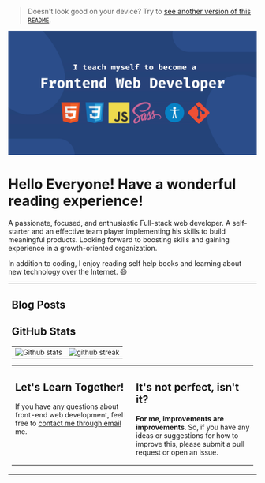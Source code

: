 > Doesn't look good on your device? Try to [see another version of this `README`](./README%20MOBILE.md).

![I teach myself to become a Full Stack Web Developer](./images/banner.jpg)

<!-- <p align="left">
  <a href="https://twitter.com/vanzasetia" target="_blank"><img src="https://img.shields.io/twitter/follow/vanzasetia?logo=twitter&style=for-the-badge" alt="Twitter followers." /></a> 
  <a href="https://www.frontendmentor.io/profile/vanzasetia" target="_blank"><img src="https://img.shields.io/badge/Frontend Mentor-Vanza Setia-informational?style=for-the-badge&logo=frontendmentor" alt="My frontendmentor profile." /></a> 
  <a href="https://linktr.ee/vanzasetia" target="_blank"><img src="https://img.shields.io/badge/Linktree-Vanza Setia-brightgreen?style=for-the-badge&logo=linktree" alt="Linktree" /></a>
  <img alt="GitHub" src="https://img.shields.io/github/license/vanzasetia/vanzasetia?color=green&style=for-the-badge">
</p> -->

# Hello Everyone! Have a wonderful reading experience!

A passionate, focused, and enthusiastic Full-stack web developer. A self-starter and an effective team player implementing his skills to build meaningful products. Looking forward to boosting skills and gaining experience in a growth-oriented organization.

In addition to coding, I enjoy reading self help books and learning about new technology over the Internet. :smile:

<table style="border: none">
  <tr >
  <td width="60%" valign="top">

## Blog Posts

<!-- BLOG-POST-LIST:START -->

<!-- - [The Ultimate Guide To Code On Android : It&#39;s Possible!](https://community.codenewbie.org/vanzasetia/the-ultimate-guide-to-code-on-android-its-possible-5flo)
- [How I handle the Accordion Functionality [Walkthrough]](https://community.codenewbie.org/vanzasetia/how-i-handle-the-accordion-functionality-walkthrough-29n0)
- [Recursion In Programming &lpar;Simplified Version&rpar;](https://community.codenewbie.org/vanzasetia/recursion-in-programming-simplified-version-2792)
- [Random Quote Generator](https://community.codenewbie.org/vanzasetia/random-quote-generator-a8o)
- [Relative vs Absolute | File Path](https://community.codenewbie.org/vanzasetia/relative-vs-absolute-file-paths-4j1n) -->
<!-- BLOG-POST-LIST:END -->

  <!-- </td>
  <td width="30%" valign="center">

<a href="https://community.codenewbie.org/" target="_blank" rel="noopener" align="right">
<img src="./images/codenewbie.png" alt="" width="500px">
</a>

  </td>
  </tr>
</table> -->

## GitHub Stats

|                                                                                                           |                                                                                      |
| --------------------------------------------------------------------------------------------------------- | ------------------------------------------------------------------------------------ |
| ![Github stats](https://github-readme-stats.vercel.app/api?username=vijendrasaini&show_icons=true&locale=en) | ![github streak](https://github-readme-streak-stats.herokuapp.com/?user=vijendrasaini&) |

<table style="border: none">
  <tr>
  <td width="50%" valign="top">

## Let's Learn Together!

If you have any questions about front-end web development, feel free to <a href="mailto:venusbumi2@gmail.com">contact me through email</a> me.

  </td>
  <td width="50%" valign="top">

## It's not perfect, isn't it?

**For me, improvements are improvements.** So, if you have any ideas or suggestions for how to improve this, please submit a pull request or open an issue.

  </td>
  </tr>
</table>
